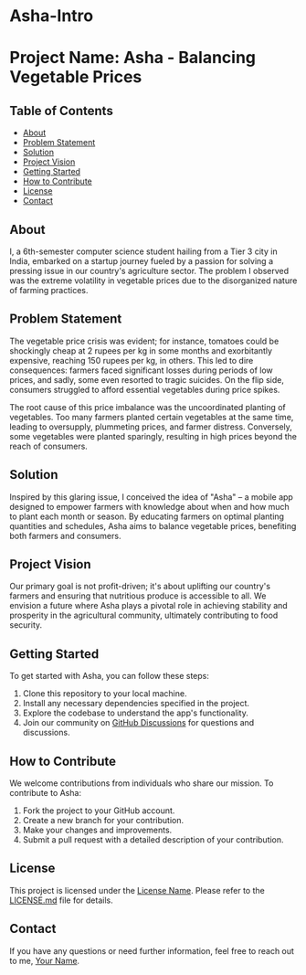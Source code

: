# Asha-Intro
# Project Name: Asha - Balancing Vegetable Prices

## Table of Contents
- [About](#about)
- [Problem Statement](#problem-statement)
- [Solution](#solution)
- [Project Vision](#project-vision)
- [Getting Started](#getting-started)
- [How to Contribute](#how-to-contribute)
- [License](#license)
- [Contact](#contact)

## About

I, a 6th-semester computer science student hailing from a Tier 3 city in India, embarked on a startup journey fueled by a passion for solving a pressing issue in our country's agriculture sector. The problem I observed was the extreme volatility in vegetable prices due to the disorganized nature of farming practices.

## Problem Statement

The vegetable price crisis was evident; for instance, tomatoes could be shockingly cheap at 2 rupees per kg in some months and exorbitantly expensive, reaching 150 rupees per kg, in others. This led to dire consequences: farmers faced significant losses during periods of low prices, and sadly, some even resorted to tragic suicides. On the flip side, consumers struggled to afford essential vegetables during price spikes.

The root cause of this price imbalance was the uncoordinated planting of vegetables. Too many farmers planted certain vegetables at the same time, leading to oversupply, plummeting prices, and farmer distress. Conversely, some vegetables were planted sparingly, resulting in high prices beyond the reach of consumers.

## Solution

Inspired by this glaring issue, I conceived the idea of "Asha" – a mobile app designed to empower farmers with knowledge about when and how much to plant each month or season. By educating farmers on optimal planting quantities and schedules, Asha aims to balance vegetable prices, benefiting both farmers and consumers.

## Project Vision

Our primary goal is not profit-driven; it's about uplifting our country's farmers and ensuring that nutritious produce is accessible to all. We envision a future where Asha plays a pivotal role in achieving stability and prosperity in the agricultural community, ultimately contributing to food security.

## Getting Started

To get started with Asha, you can follow these steps:

1. Clone this repository to your local machine.
2. Install any necessary dependencies specified in the project.
3. Explore the codebase to understand the app's functionality.
4. Join our community on [GitHub Discussions](link) for questions and discussions.

## How to Contribute

We welcome contributions from individuals who share our mission. To contribute to Asha:

1. Fork the project to your GitHub account.
2. Create a new branch for your contribution.
3. Make your changes and improvements.
4. Submit a pull request with a detailed description of your contribution.

## License

This project is licensed under the [License Name](LICENSE.md). Please refer to the [LICENSE.md](LICENSE.md) file for details.

## Contact

If you have any questions or need further information, feel free to reach out to me, [Your Name](mailto:your@email.com).
